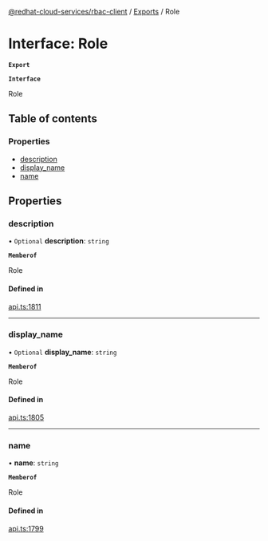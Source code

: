 [@redhat-cloud-services/rbac-client](../README.md) / [Exports](../modules.md) / Role

# Interface: Role

**`Export`**

**`Interface`**

Role

## Table of contents

### Properties

- [description](Role.md#description)
- [display\_name](Role.md#display_name)
- [name](Role.md#name)

## Properties

### description

• `Optional` **description**: `string`

**`Memberof`**

Role

#### Defined in

[api.ts:1811](https://github.com/RedHatInsights/javascript-clients/blob/master/packages/rbac/api.ts#L1811)

___

### display\_name

• `Optional` **display\_name**: `string`

**`Memberof`**

Role

#### Defined in

[api.ts:1805](https://github.com/RedHatInsights/javascript-clients/blob/master/packages/rbac/api.ts#L1805)

___

### name

• **name**: `string`

**`Memberof`**

Role

#### Defined in

[api.ts:1799](https://github.com/RedHatInsights/javascript-clients/blob/master/packages/rbac/api.ts#L1799)
